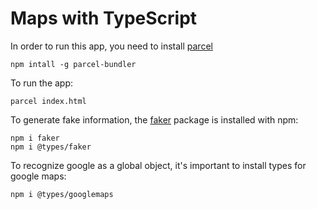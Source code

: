 # Maps with TypeScript

In order to run this app, you need to install [parcel](https://parceljs.org/)

```
npm intall -g parcel-bundler
```

To run the app:

```
parcel index.html
```

To generate fake information, the [faker](https://www.npmjs.com/package/faker) package is installed with npm:

```
npm i faker
npm i @types/faker
```

To recognize google as a global object, it's important to install types for google maps:

```
npm i @types/googlemaps
```
